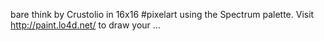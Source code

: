 bare think by Crustolio in 16x16 #pixelart using the Spectrum palette. Visit http://paint.lo4d.net/ to draw your … 